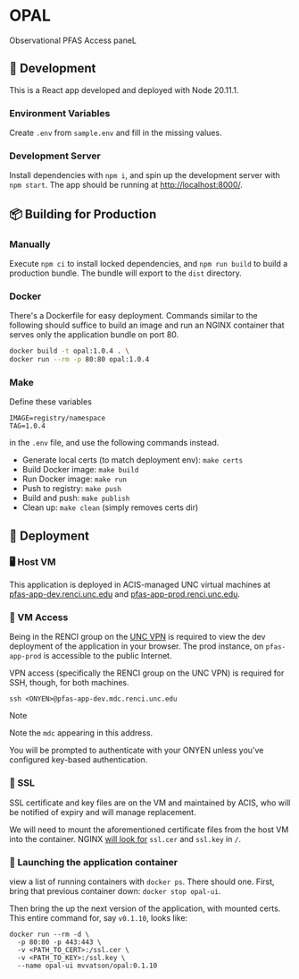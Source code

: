 # OPAL
Observational PFAS Access paneL

## 🚧 Development

This is a React app developed and deployed with Node 20.11.1.

### Environment Variables

Create `.env` from `sample.env` and fill in the missing values.

### Development Server

Install dependencies with `npm i`, and spin up the development server with `npm start`.
The app should be running at [http://localhost:8000/](http://localhost:8000/).

## 📦 Building for Production

### Manually

Execute `npm ci` to install locked dependencies, and `npm run build` to build a production bundle. The bundle will export to the `dist` directory.

### Docker

There's a Dockerfile for easy deployment.
Commands similar to the following should suffice to build an image
and run an NGINX container that serves only the application bundle on port 80.

```bash
docker build -t opal:1.0.4 . \
docker run --rm -p 80:80 opal:1.0.4
```

### Make
Define these variables
```
IMAGE=registry/namespace
TAG=1.0.4
```
in the `.env` file, and use the following commands instead.

- Generate local certs (to match deployment env): `make certs`
- Build Docker image: `make build`
- Run Docker image: `make run`
- Push to registry: `make push`
- Build and push: `make publish`
- Clean up: `make clean` (simply removes certs dir)

## 🚢 Deployment

### 🖥 Host VM

This application is deployed in ACIS-managed UNC virtual machines at [pfas-app-dev.renci.unc.edu](https://pfas-app-dev.renci.unc.edu) and [pfas-app-prod.renci.unc.edu](https://pfas-app-prod.renci.unc.edu).

### 🪪 VM Access

Being in the RENCI group on the [UNC VPN](https://vpn.unc.edu) is required to view the dev deployment of the application in your browser. The prod instance, on `pfas-app-prod` is accessible to the public Internet.

VPN access (specifically the RENCI group on the UNC VPN) is required for SSH, though, for both machines. 

```
ssh <ONYEN>@pfas-app-dev.mdc.renci.unc.edu
```

> [!NOTE]
> Note the `mdc` appearing in this address.

You will be prompted to authenticate with your ONYEN unless you've configured key-based authentication.

### 🔑 SSL

SSL certificate and key files are on the VM and maintained by ACIS, who will be notified of expiry and will manage replacement.

We will need to mount the aforementioned certificate files from the host VM into the container. NGINX [will look for](./server.conf) `ssl.cer` and `ssl.key` in `/`.

### 🚀 Launching the application container

view a list of running containers with `docker ps`. There should one.
First, bring that previous container down: `docker stop opal-ui`.

Then bring the up the next version of the application, with mounted certs.
This entire command for, say `v0.1.10`, looks like:
```
docker run --rm -d \
  -p 80:80 -p 443:443 \
  -v <PATH_TO_CERT>:/ssl.cer \
  -v <PATH_TO_KEY>:/ssl.key \
  --name opal-ui mvvatson/opal:0.1.10
```
